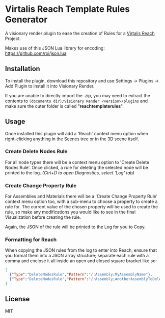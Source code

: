 # Virtalis Reach Template Rules Generator
A visionary render plugin to ease the creation of Rules for a [Virtalis Reach](https://www.virtalis.com/products/virtalis-reach) Project.

Makes use of this JSON Lua library for encoding: https://github.com/rxi/json.lua

## Installation
To install the plugin, download this repository and use Settings -> Plugins -> Add Plugin to install it into Visionary Render.

If you are unable to directly import the .zip, you may need to extract the contents to `(documents dir)/Visionary Render <version>/plugins` and make sure the outer folder is called "**reachtemplaterules**".

## Usage
Once installed this plugin will add a 'Reach' context menu option when right-clicking anything in the Scenes tree or in the 3D scene itself.

### Create Delete Nodes Rule

For all node types there will be a context menu option to 'Create Delete Nodes Rule'. Once clicked, a rule for deleting the selected node will be printed to the log. *(Ctrl+D to open Diagnostics, select 'Log' tab)*

### Create Change Property Rule

For Assemblies and Materials there will be a 'Create Change Property Rule' context menu option too, with a sub-menu to choose a property to create a rule for. The current value of the chosen property will be used to create the rule, so make any modifications you would like to see in the final Visualization before creating the rule.

Again, the JSON of the rule will be printed to the Log for you to Copy.

### Formatting for Reach

When copying the JSON rules from the log to enter into Reach, ensure that you format them into a JSON array structure; separate each rule with a comma and enclose it all inside an open and closed square bracket like so: 
```json
[
  {"Type":"DeleteNodesRule","Pattern":"/:Assembly;MyAssemblyName"},
  {"Type":"DeleteNodesRule","Pattern":"/:Assembly;AnotherAssemblyToDelete"}
]
```

## License
MIT
